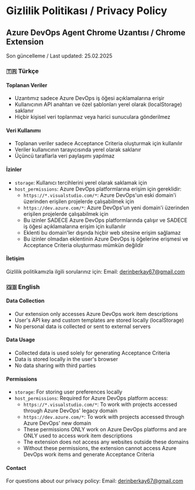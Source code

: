 # Gizlilik Politikası / Privacy Policy

## Azure DevOps Agent Chrome Uzantısı / Chrome Extension

Son güncelleme / Last updated: 25.02.2025

### 🇹🇷 Türkçe

#### Toplanan Veriler

- Uzantımız sadece Azure DevOps iş öğesi açıklamalarına erişir
- Kullanıcının API anahtarı ve özel şablonları yerel olarak (localStorage) saklanır
- Hiçbir kişisel veri toplanmaz veya harici sunuculara gönderilmez

#### Veri Kullanımı

- Toplanan veriler sadece Acceptance Criteria oluşturmak için kullanılır
- Veriler kullanıcının tarayıcısında yerel olarak saklanır
- Üçüncü taraflarla veri paylaşımı yapılmaz

#### İzinler

- `storage`: Kullanıcı tercihlerini yerel olarak saklamak için
- `host_permissions`: Azure DevOps platformlarına erişim için gereklidir:
  - `https://*.visualstudio.com/*`: Azure DevOps'un eski domain'i üzerinden erişilen projelerde çalışabilmek için
  - `https://dev.azure.com/*`: Azure DevOps'un yeni domain'i üzerinden erişilen projelerde çalışabilmek için
  - Bu izinler SADECE Azure DevOps platformlarında çalışır ve SADECE iş öğesi açıklamalarına erişim için kullanılır
  - Eklenti bu domain'ler dışında hiçbir web sitesine erişim sağlamaz
  - Bu izinler olmadan eklentinin Azure DevOps iş öğelerine erişmesi ve Acceptance Criteria oluşturması mümkün değildir

#### İletişim

Gizlilik politikamızla ilgili sorularınız için:
Email: derinberkay67@gmail.com

### 🇬🇧 English

#### Data Collection

- Our extension only accesses Azure DevOps work item descriptions
- User's API key and custom templates are stored locally (localStorage)
- No personal data is collected or sent to external servers

#### Data Usage

- Collected data is used solely for generating Acceptance Criteria
- Data is stored locally in the user's browser
- No data sharing with third parties

#### Permissions

- `storage`: For storing user preferences locally
- `host_permissions`: Required for Azure DevOps platform access:
  - `https://*.visualstudio.com/*`: To work with projects accessed through Azure DevOps' legacy domain
  - `https://dev.azure.com/*`: To work with projects accessed through Azure DevOps' new domain
  - These permissions ONLY work on Azure DevOps platforms and are ONLY used to access work item descriptions
  - The extension does not access any websites outside these domains
  - Without these permissions, the extension cannot access Azure DevOps work items and generate Acceptance Criteria

#### Contact

For questions about our privacy policy:
Email: derinberkay67@gmail.com
